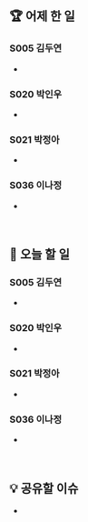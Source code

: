 ## 🏆 어제 한 일

### S005 김두연

- 

### S020 박인우

- 

### S021 박정아

- 

### S036 이나정

- 

<br/>

## 🎯 오늘 할 일

### S005 김두연

- 

### S020 박인우

- 

### S021 박정아

- 

### S036 이나정

- 

<br/>

## 💡 공유할 이슈

- 